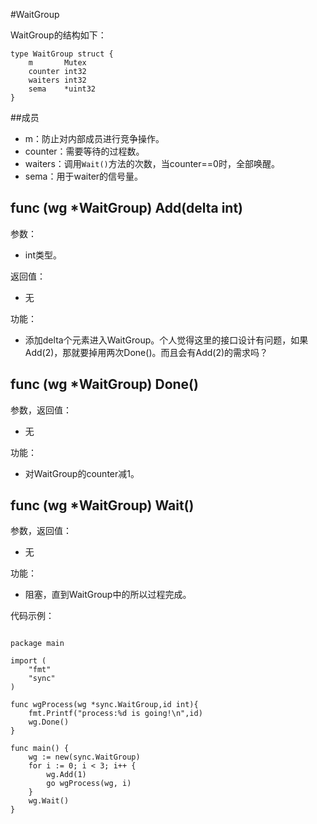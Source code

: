 #WaitGroup

WaitGroup的结构如下：

	type WaitGroup struct {
		m		Mutex
		counter	int32
		waiters	int32
		sema	*uint32
	}
	
##成员

-	m：防止对内部成员进行竞争操作。
-	counter：需要等待的过程数。
-	waiters：调用`Wait()`方法的次数，当counter==0时，全部唤醒。
-	sema：用于waiter的信号量。

## func (wg *WaitGroup) Add(delta int)

参数：

-	int类型。

返回值：

-	无

功能：

-	添加delta个元素进入WaitGroup。个人觉得这里的接口设计有问题，如果Add(2)，那就要掉用两次Done()。而且会有Add(2)的需求吗？


## func (wg *WaitGroup) Done()

参数，返回值：

-	无

功能：

-	对WaitGroup的counter减1。

## func (wg *WaitGroup) Wait()

参数，返回值：

-	无

功能：

-	阻塞，直到WaitGroup中的所以过程完成。


代码示例：

<pre><code>
package main

import (
    "fmt"
    "sync"
)

func wgProcess(wg *sync.WaitGroup,id int){
    fmt.Printf("process:%d is going!\n",id)
    wg.Done()
}

func main() {
    wg := new(sync.WaitGroup)
    for i := 0; i < 3; i++ {
        wg.Add(1)
        go wgProcess(wg, i)
    }
    wg.Wait()
}


</code></pre>


